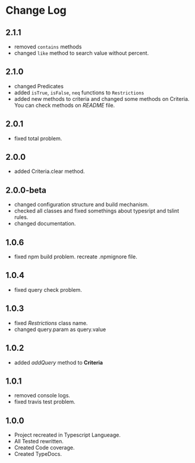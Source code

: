 # Change Log

## 2.1.1

* removed `contains` methods
* changed `like` method to search value without percent.

## 2.1.0
* changed Predicates
* added `isTrue`, `isFalse`, `neq` functions to `Restrictions`
* added new methods to criteria and changed some methods on Criteria. You can check methods on *README* file.

## 2.0.1
 * fixed total problem.

## 2.0.0
 * added Criteria.clear method.

## 2.0.0-beta
   * changed configuration structure and build mechanism.
   * checked all classes and fixed somethings about typesript and tslint rules.
   * changed documentation.


## 1.0.6
   * fixed npm build problem. recreate .npmignore file.
   
## 1.0.4
   * fixed query check problem.
   
## 1.0.3
   * fixed *Restrictions* class name.
   * changed query.param as query.value
   
## 1.0.2
   * added *addQuery* method to **Criteria** 
  
## 1.0.1
   * removed console logs. 
   * fixed travis test problem.
   
## 1.0.0
   * Project recreated in Typescript Langueage.
   * All Tested rewritten.
   * Created Code coverage.
   * Created TypeDocs. 
   
